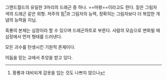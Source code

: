 그랜드월드의 유일한 3마리의 드래곤 중 하나. ==마왕==이라고도 한다.
짙은 그림자 색의 드래곤 같은 외형.
저주의 힘[^note]과 그림자의 능력, 정확히는 그림자보다 더 복잡한 개념의 능력을 지님.

흑룡의 본체는 심장이라 할 수 있으며 드래곤하트로 부른다. 사람의 모습으로 변화될 때 심장에서 먼저 형태를 드러낸다.

모든 괴수를 탄생시킨 기원적 존재이다.

어둠을 믿는 교에서 추앙을 받고 있다.


[^note]: 황룡과 대비되게 갑옷을 입는 것도 나쁘지 않으나